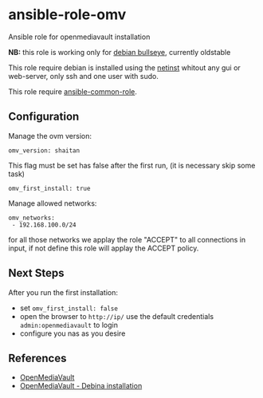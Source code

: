# ansible-role-omv
Ansible role for openmediavault installation

**NB:** this role is working only for [debian bullseye](https://www.debian.org/releases/bullseye/), currently oldstable

This role require debian is installed using the [netinst](https://get.debian.org/images/archive/11.3.0/amd64/iso-cd/) whitout any
gui or web-server, only ssh and one user with sudo.

This role require [ansible-common-role](https://github.com/stethewwolf/ansible-common-role).

## Configuration
Manage the ovm version:
```
omv_version: shaitan
```

This flag must be set has false after the first run, (it is necessary skip some task)
```
omv_first_install: true
```

Manage allowed networks:
```
omv_networks:
 - 192.168.100.0/24
```
for all those networks we applay the role "ACCEPT" to all connections in input, if not define this role will applay the ACCEPT policy.

## Next Steps
After you run the first installation:

* set `omv_first_install: false`
* open the browser to `http://ip/` use the default credentials `admin:openmediavault` to login
* configure you nas as you desire

## References
* [OpenMediaVault](https://openmediavault.org)
* [OpenMediaVault - Debina installation](https://docs.openmediavault.org/en/stable/installation/on_debian.html)
